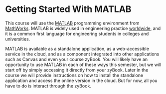 # Getting Started With MATLAB

This course will use the
[MATLAB](https://www.mathworks.com/products/matlab.html) programming
environment from [MathWorks](https://www.mathworks.com/). MATLAB is widely
used in engineering practice [worldwide](https://uk.mathworks.com/content/dam/mathworks/handout/2020-company-factsheet-8-5x11-8282v20.pdf), 
and it is a common first language for engineering students in colleges and
universities.

MATLAB is available as a standalone application, as a web-accessible service
in the cloud, and as a component integrated into other applications such as
Canvas and even your course zyBook. You will likely have an opportunity to use
MATLAB in each of these ways this semester, but we will start off by simply
accessing it directly from your zyBook. Later in the course we will provide
instructions on how to install the standalone application and access the
online version in the cloud. But for now, all you have to do is interact
through the zyBook.

